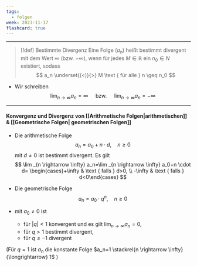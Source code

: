 ```yaml
---
tags:
  - folgen
week: 2023-11-17
flashcard: true
---
```

***

> [!def] Bestimmte Divergenz
> Eine Folge $\left(a_n\right)$ heißt bestimmt divergent mit dem Wert $\infty$ (bzw. $\left.-\infty\right)$, wenn für jedes $M \in \mathbb{R}$ ein $n_0 \in N$ existiert, sodass
> $$
> a_n \underset{(<)}{>} M \text { für alle } n \geq n_0
> $$

- Wir schreiben
$$
\lim _{n \rightarrow \infty} a_n=\infty \quad \text { bzw. } \quad \lim _{n \rightarrow \infty} a_n=-\infty
$$
***
#### Konvergenz und Divergenz von [[Arithmetische Folgen|arithmetischen]] & [[Geometrische Folgen| geometrischen Folgen]]

- Die arithmetische Folge
$$
a_n=a_0+n \cdot d, \quad n \geq 0
$$
mit $d \neq 0$ ist bestimmt divergent. Es gilt
$$
\lim _{n \rightarrow \infty} a_n=\lim _{n \rightarrow \infty} a_0+n \cdot d= \begin{cases}+\infty & \text { falls } d>0, \\ -\infty & \text { falls } d<0\end{cases}
$$

- Die geometrische Folge
$$
a_n=a_0 \cdot q^n, \quad n \geq 0
$$
- mit $a_0 \neq 0$ ist
	- für $|q|<1$ konvergent und es gilt $\lim _{n \rightarrow \infty} a_n=0$,
	- für $q>1$ bestimmt divergent,
	- für $q \leq-1$ divergent


(Für $q=1$ ist $a_n$ die konstante Folge $a_n=1 \stackrel{n \rightarrow \infty}{\longrightarrow} 1$ )

